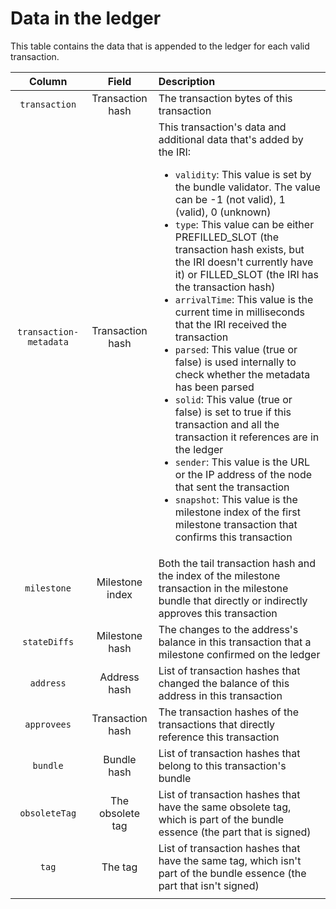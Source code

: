 # Data in the ledger

This table contains the data that is appended to the ledger for each valid transaction.

| **Column**|    **Field**                                            | **Description**           
| :-------------------: |  :---------------------------------------: | :----------------------------------------
| `transaction`     |Transaction hash     | The transaction bytes of this transaction|
| `transaction-metadata` | Transaction hash|This transaction's data and additional data that's added by the IRI: <ul><li>`validity`: This value is set by the bundle validator. The value can be -1 (not valid), 1 (valid), 0 (unknown)</li><li>`type`: This value can be either PREFILLED_SLOT (the transaction hash exists, but the IRI doesn't currently have it) or FILLED_SLOT (the IRI has the transaction hash)</li><li>`arrivalTime`: This value is the current time in milliseconds that the IRI received the transaction</li><li>`parsed`: This value (true or false) is used internally to check whether the metadata has been parsed</li><li>`solid`: This value (true or false) is set to true if this transaction and all the transaction it references are in the ledger</li><li>`sender`: This value is the URL or the IP address of the node that sent the transaction</li><li>`snapshot`: This value is the milestone index of the first milestone transaction that confirms this transaction</li></ul>
|`milestone`      |Milestone index      | Both the tail transaction hash and the index of the milestone transaction in the milestone bundle that directly or indirectly approves this transaction                |
| `stateDiffs`        |Milestone hash          |  The changes to the address's balance in this transaction that a milestone confirmed on the ledger   |
| `address`          | Address hash         | List of transaction hashes that changed the balance of this address in this transaction|
|`approvees`       |Transaction hash | The transaction hashes of the transactions that directly reference this transaction|
|`bundle`       |  Bundle hash| List of transaction hashes that belong to this transaction's bundle |
|`obsoleteTag`       | The obsolete tag |List of transaction hashes that have the same obsolete tag, which is part of the bundle essence (the part that is signed)|
|`tag`       | The tag |List of transaction hashes that have the same tag, which isn't part of the bundle essence (the part that isn't signed)|
|||
